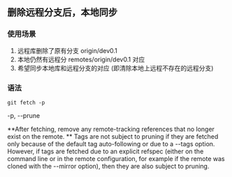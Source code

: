 ## 删除远程分支后，本地同步

### 使用场景

1. 远程库删除了原有分支 origin/dev0.1
2. 本地仍然有远程分 remotes/origin/dev0.1 对应
3. 希望同步本地库和远程分支的对应 (即清除本地上远程不存在的远程分支)

### 语法

`git fetch -p`

 -p, --prune  
 
 **After fetching, remove any remote-tracking references that no longer exist on the remote. ** Tags are not subject to pruning if they are fetched only because of the default tag auto-following or due to a --tags option. However, if tags are fetched due to an explicit refspec (either on the command line or in the remote configuration, for example if the remote was cloned with the --mirror option), then they are also subject to pruning.
